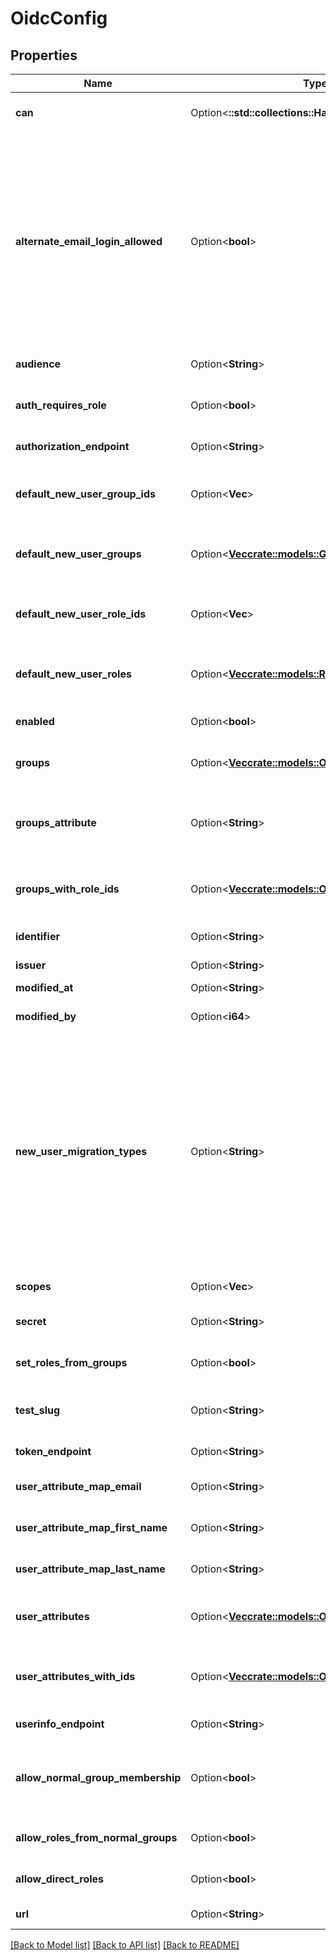 # OidcConfig

## Properties

Name | Type | Description | Notes
------------ | ------------- | ------------- | -------------
**can** | Option<**::std::collections::HashMap<String, bool>**> | Operations the current user is able to perform on this object | [optional][readonly]
**alternate_email_login_allowed** | Option<**bool**> | Allow alternate email-based login via '/login/email' for admins and for specified users with the 'login_special_email' permission. This option is useful as a fallback during ldap setup, if ldap config problems occur later, or if you need to support some users who are not in your ldap directory. Looker email/password logins are always disabled for regular users when ldap is enabled. | [optional]
**audience** | Option<**String**> | OpenID Provider Audience | [optional]
**auth_requires_role** | Option<**bool**> | Users will not be allowed to login at all unless a role for them is found in OIDC if set to true | [optional]
**authorization_endpoint** | Option<**String**> | OpenID Provider Authorization Url | [optional]
**default_new_user_group_ids** | Option<**Vec<i64>**> | (Write-Only) Array of ids of groups that will be applied to new users the first time they login via OIDC | [optional]
**default_new_user_groups** | Option<[**Vec<crate::models::Group>**](Group.md)> | (Read-only) Groups that will be applied to new users the first time they login via OIDC | [optional][readonly]
**default_new_user_role_ids** | Option<**Vec<i64>**> | (Write-Only) Array of ids of roles that will be applied to new users the first time they login via OIDC | [optional]
**default_new_user_roles** | Option<[**Vec<crate::models::Role>**](Role.md)> | (Read-only) Roles that will be applied to new users the first time they login via OIDC | [optional][readonly]
**enabled** | Option<**bool**> | Enable/Disable OIDC authentication for the server | [optional]
**groups** | Option<[**Vec<crate::models::OidcGroupRead>**](OIDCGroupRead.md)> | (Read-only) Array of mappings between OIDC Groups and Looker Roles | [optional][readonly]
**groups_attribute** | Option<**String**> | Name of user record attributes used to indicate groups. Used when 'groups_finder_type' is set to 'grouped_attribute_values' | [optional]
**groups_with_role_ids** | Option<[**Vec<crate::models::OidcGroupWrite>**](OIDCGroupWrite.md)> | (Read/Write) Array of mappings between OIDC Groups and arrays of Looker Role ids | [optional]
**identifier** | Option<**String**> | Relying Party Identifier (provided by OpenID Provider) | [optional]
**issuer** | Option<**String**> | OpenID Provider Issuer | [optional]
**modified_at** | Option<**String**> | When this config was last modified | [optional][readonly]
**modified_by** | Option<**i64**> | User id of user who last modified this config | [optional][readonly]
**new_user_migration_types** | Option<**String**> | Merge first-time oidc login to existing user account by email addresses. When a user logs in for the first time via oidc this option will connect this user into their existing account by finding the account with a matching email address by testing the given types of credentials for existing users. Otherwise a new user account will be created for the user. This list (if provided) must be a comma separated list of string like 'email,ldap,google' | [optional]
**scopes** | Option<**Vec<String>**> | Array of scopes to request. | [optional]
**secret** | Option<**String**> | (Write-Only) Relying Party Secret (provided by OpenID Provider) | [optional]
**set_roles_from_groups** | Option<**bool**> | Set user roles in Looker based on groups from OIDC | [optional]
**test_slug** | Option<**String**> | Slug to identify configurations that are created in order to run a OIDC config test | [optional][readonly]
**token_endpoint** | Option<**String**> | OpenID Provider Token Url | [optional]
**user_attribute_map_email** | Option<**String**> | Name of user record attributes used to indicate email address field | [optional]
**user_attribute_map_first_name** | Option<**String**> | Name of user record attributes used to indicate first name | [optional]
**user_attribute_map_last_name** | Option<**String**> | Name of user record attributes used to indicate last name | [optional]
**user_attributes** | Option<[**Vec<crate::models::OidcUserAttributeRead>**](OIDCUserAttributeRead.md)> | (Read-only) Array of mappings between OIDC User Attributes and Looker User Attributes | [optional][readonly]
**user_attributes_with_ids** | Option<[**Vec<crate::models::OidcUserAttributeWrite>**](OIDCUserAttributeWrite.md)> | (Read/Write) Array of mappings between OIDC User Attributes and arrays of Looker User Attribute ids | [optional]
**userinfo_endpoint** | Option<**String**> | OpenID Provider User Information Url | [optional]
**allow_normal_group_membership** | Option<**bool**> | Allow OIDC auth'd users to be members of non-reflected Looker groups. If 'false', user will be removed from non-reflected groups on login. | [optional]
**allow_roles_from_normal_groups** | Option<**bool**> | OIDC auth'd users will inherit roles from non-reflected Looker groups. | [optional]
**allow_direct_roles** | Option<**bool**> | Allows roles to be directly assigned to OIDC auth'd users. | [optional]
**url** | Option<**String**> | Link to get this item | [optional][readonly]

[[Back to Model list]](../README.md#documentation-for-models) [[Back to API list]](../README.md#documentation-for-api-endpoints) [[Back to README]](../README.md)


